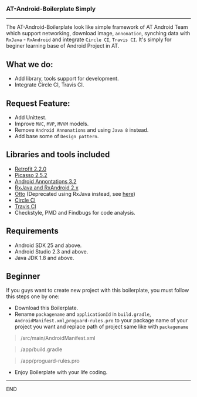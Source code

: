 
### AT-Android-Boilerplate Simply
***
The AT-Android-Boilerplate look like simple framework of AT Android Team which support networking, download image, `annonation`, synching data with `RxJava` - `RxAndroid` and integrate `Circle CI`, `Travis CI`. It's simply for beginer learning base of Android Project in AT.

What we do:
-
- Add library, tools support for development.
- Integrate Circle CI, Travis CI.

Request Feature:
-
- Add Unittest.
- Improve `MVC`, `MVP`, `MVVM` models.
- Remove `Android Annonations` and using `Java 8` instead.
- Add base some of `Design pattern`.

Libraries and tools included
-
- [Retrofit 2.2.0](https://github.com/square/retrofit)
- [Picasso 2.5.2](https://github.com/square/picasso)
- [Android Annontations 3.2](https://github.com/androidannotations/androidannotations)
- [RxJava and RxAndroid 2.x](https://github.com/ReactiveX/RxAndroid)
- [Otto](https://github.com/square/otto) (Deprecated using RxJava instead, see [here](http://blog.kaush.co/2014/12/24/implementing-an-event-bus-with-rxjava-rxbus/))
- [Circle CI](https://circleci.com/)
- [Travis CI](https://travis-ci.org/)
- Checkstyle, PMD and Findbugs for code analysis.

Requirements
-
- Android SDK 25 and above.
- Android Studio 2.3 and above.
- Java JDK 1.8 and above.

Beginner
-
If you guys want to create new project with this boilerplate, you must follow this steps one by one:

- Download this Boilerplate.
- Rename `packagename` and `applicationId` in `build.gradle`, `AndroidManifest.xml`,`proguard-rules.pro` to your package name of your project you want and replace path of project same like with `packagename`

> /src/main/AndroidManifest.xml

> /app/build.gradle

> /app/proguard-rules.pro

- Enjoy Boilerplate with your life coding.


---
END


